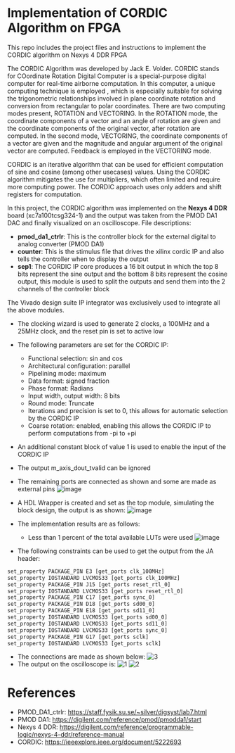 # Implementation of CORDIC Algorithm on FPGA
This repo includes the project files and instructions to implement the CORDIC algorithm on Nexys 4 DDR FPGA

The CORDIC Algorithm was developed by Jack E. Volder. CORDIC stands for COordinate Rotation Digital Computer is a special-purpose digital computer for real-time airborne computation. In this computer, a unique computing technique is employed , which is especially suitable for solving the trigonometric relationships involved in plane coordinate rotation and conversion from rectangular to polar coordinates. There are two computing modes present, ROTATION and VECTORING. In the ROTATION mode, the coordinate components of a vector and an angle of rotation are given and the coordinate components of the original vector, after rotation are computed. In the second mode, VECTORING, the coordinate components of a vector are given and the magnitude and angular argument of the original vector are computed. Feedback is employed in the VECTORING mode.

CORDIC is an iterative algorithm that can be used for efficient computation of sine and cosine (among other usecases) values. Using the CORDIC algorithm mitigates the use for multipliers, which often limited and require more computing power. The CORDIC approach uses only adders and shift registers for computation.

In this project, the CORDIC algorithm was implemented on the **Nexys 4 DDR** board (xc7a100tcsg324-1) and the output was taken from the PMOD DA1 DAC and finally visualized on an oscilloscope.
File descriptions:

- **pmod_da1_ctrlr**: This is the controller block for the external digital to analog converter (PMOD DA1)
- **counter**: This is the stimulus file that drives the xilinx cordic IP and also tells the controller when to display the output
- **sep1**: The CORDIC IP core produces a 16 bit output in which the top 8 bits represent the sine output and the bottom 8 bits represent the cosine output, this module is used to split the outputs and send them into the 2 channels of the controller block

The Vivado design suite IP integrator was exclusively used to integrate all the above modules. 
- The clocking wizard is used to generate 2 clocks, a 100MHz and a 25MHz clock, and the reset pin is set to active low
- The following parameters are set for the CORDIC IP:
  - Functional selection: sin and cos
  - Architectural configuration: parallel
  - Pipelining mode: maximum
  - Data format: signed fraction
  - Phase format: Radians
  - Input width, output width: 8 bits
  - Round mode: Truncate
  - Iterations and precision is set to 0, this allows for automatic selection by the CORDIC IP
  - Coarse rotation: enabled, enabling this allows the CORDIC IP to perform computations from -pi to +pi
- An additional constant block of value 1 is used to enable the input of the CORDIC IP
- The output m_axis_dout_tvalid can be ignored
- The remaining ports are connected as shown and some are made as external pins
![image](https://github.com/HarshaPraneeth8/cordic_fpga/assets/72025415/381a2aa6-80cc-4642-8a36-a03f61c2d0dc)

- A HDL Wrapper is created and set as the top module, simulating the block design, the output is as shown:
![image](https://github.com/HarshaPraneeth8/cordic_fpga/assets/72025415/84cba5ef-3642-4e58-9e61-d0d071331211)

- The implementation results are as follows:
  - Less than 1 percent of the total available LUTs were used
![image](https://github.com/HarshaPraneeth8/cordic_fpga/assets/72025415/57abfdf7-88dd-4c24-8cd1-13506d4ed361)

- The following constraints can be used to get the output from the JA header:

```python
set_property PACKAGE_PIN E3 [get_ports clk_100MHz]
set_property IOSTANDARD LVCMOS33 [get_ports clk_100MHz]
set_property PACKAGE_PIN J15 [get_ports reset_rtl_0]
set_property IOSTANDARD LVCMOS33 [get_ports reset_rtl_0]
set_property PACKAGE_PIN C17 [get_ports sync_0]
set_property PACKAGE_PIN D18 [get_ports sd00_0]
set_property PACKAGE_PIN E18 [get_ports sd11_0]
set_property IOSTANDARD LVCMOS33 [get_ports sd00_0]
set_property IOSTANDARD LVCMOS33 [get_ports sd11_0]
set_property IOSTANDARD LVCMOS33 [get_ports sync_0]
set_property PACKAGE_PIN G17 [get_ports sclk]
set_property IOSTANDARD LVCMOS33 [get_ports sclk]
```
- The connections are made as shown below:
![3](https://github.com/HarshaPraneeth8/cordic_fpga/assets/72025415/5487ed13-d428-4187-bd2d-2647bebc2cd2)
- The output on the oscilloscope is:
![1](https://github.com/HarshaPraneeth8/cordic_fpga/assets/72025415/4f56da2a-69ba-486c-a215-cb115c9e9b1e)
![2](https://github.com/HarshaPraneeth8/cordic_fpga/assets/72025415/6ac67149-ddc9-4614-a527-cc8140ab36d3)



# References
- PMOD_DA1_ctrlr: https://staff.fysik.su.se/~silver/digsyst/lab7.html
- PMOD DA1: https://digilent.com/reference/pmod/pmodda1/start
- Nexys 4 DDR: https://digilent.com/reference/programmable-logic/nexys-4-ddr/reference-manual
- CORDIC: https://ieeexplore.ieee.org/document/5222693
